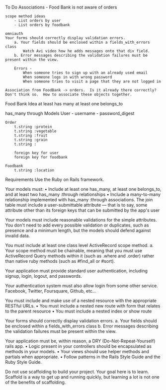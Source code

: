To Do
    Associations - Food Bank is not aware of orders

    scope method ideas
        - List orders by user
        - List orders by foodbank

    omniauth
    Your forms should correctly display validation errors.
        a. Your fields should be enclosed within a fields_with_errors class
            Watch Avi video how he adds messages onto that div field.
        b. Error messages describing the validation failures must be present within the view.

        Errors - 
            When someone tries to sign up with an already used email
            When someone logs in with wrong password
            When someone tries to visit a page that they are not logged in

    Association from FoodBank -> orders.  Is it already there correctly?  Don't think so.  How to associate these objects together.


Food Bank Idea
at least has many
at least one belongs_to

has_many through
Models
    User
        - username
        - password_digest
        
    Order
        t.string :protein
        t.string :vegetable
        t.string :fruit
        t.string :grain
        t.string :

        foreign key for user
        foreign key for foodbank
    
    Foodbank
        t.string :location

Requirements
Use the Ruby on Rails framework.

Your models must:
    • Include at least one has_many, at least one belongs_to, and at least two has_many :through relationships
    • Include a many-to-many relationship implemented with has_many :through associations. The join table must include a user-submittable attribute — that is to say, some attribute other than its foreign keys that can be submitted by the app's user

Your models must include reasonable validations for the simple attributes. You don't need to add every possible validation or duplicates, such as presence and a minimum length, but the models should defend against invalid data.

You must include at least one class level ActiveRecord scope method. a. Your scope method must be chainable, meaning that you must use ActiveRecord Query methods within it (such as .where and .order) rather than native ruby methods (such as #find_all or #sort).

Your application must provide standard user authentication, including signup, login, logout, and passwords.

Your authentication system must also allow login from some other service. Facebook, Twitter, Foursquare, Github, etc...

You must include and make use of a nested resource with the appropriate RESTful URLs.
    • You must include a nested new route with form that relates to the parent resource
    • You must include a nested index or show route

Your forms should correctly display validation errors.
    a. Your fields should be enclosed within a fields_with_errors class
    b. Error messages describing the validation failures must be present within the view.

Your application must be, within reason, a DRY (Do-Not-Repeat-Yourself) rails app.
    • Logic present in your controllers should be encapsulated as methods in your models.
    • Your views should use helper methods and partials when appropriate.
    • Follow patterns in the Rails Style Guide and the Ruby Style Guide.

Do not use scaffolding to build your project. Your goal here is to learn. Scaffold is a way to get up and running quickly, but learning a lot is not one of the benefits of scaffolding.